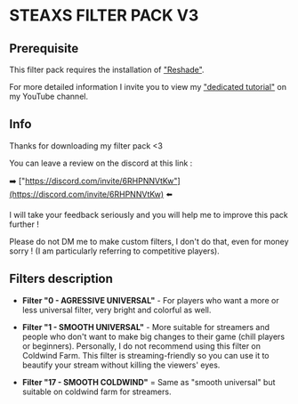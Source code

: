 # STEAXS FILTER PACK V3

## Prerequisite

This filter pack requires the installation of ["Reshade"](https://reshade.me/).

For more detailed information I invite you to view my ["dedicated tutorial"](https://www.youtube.com/watch?v=Shuz3S4JD5E) on my YouTube channel.

## Info

Thanks for downloading my filter pack <3

You can leave a review on the discord at this link :

➡️ ["https://discord.com/invite/6RHPNNVtKw"](https://discord.com/invite/6RHPNNVtKw) ⬅️

I will take your feedback seriously and you will help me to improve this pack further !

Please do not DM me to make custom filters, I don't do that, even for money sorry ! (I am particularly referring to competitive players).

## Filters description

- **Filter "0 - AGRESSIVE UNIVERSAL"** - For players who want a more or less universal filter, very bright and colorful as well.

- **Filter "1 - SMOOTH UNIVERSAL"** - More suitable for streamers and people who don't want to make big changes to their game (chill players or beginners). Personally, I do not recommend using this filter on Coldwind Farm. This filter is streaming-friendly so you can use it to beautify your stream without killing the viewers' eyes.

- **Filter "17 - SMOOTH COLDWIND"** = Same as "smooth universal" but suitable on coldwind farm for streamers.
